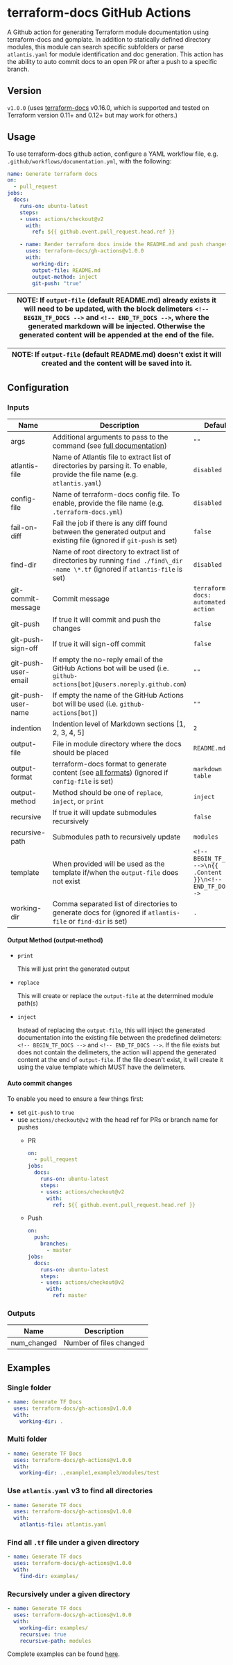 # terraform-docs GitHub Actions

A Github action for generating Terraform module documentation using terraform-docs and gomplate.
In addition to statically defined directory modules, this module can search specific
subfolders or parse `atlantis.yaml` for module identification and doc generation. This
action has the ability to auto commit docs to an open PR or after a push to a specific
branch.

## Version

`v1.0.0` (uses [terraform-docs] v0.16.0, which is supported and tested on Terraform
version 0.11+ and 0.12+ but may work for others.)

## Usage

To use terraform-docs github action, configure a YAML workflow file, e.g.
`.github/workflows/documentation.yml`, with the following:

```yaml
name: Generate terraform docs
on:
  - pull_request
jobs:
  docs:
    runs-on: ubuntu-latest
    steps:
    - uses: actions/checkout@v2
      with:
        ref: ${{ github.event.pull_request.head.ref }}

    - name: Render terraform docs inside the README.md and push changes back to PR branch
      uses: terraform-docs/gh-actions@v1.0.0
      with:
        working-dir: .
        output-file: README.md
        output-method: inject
        git-push: "true"
```

| NOTE: If `output-file` (default README.md) already exists it will need to be updated, with the block delimeters `<!-- BEGIN_TF_DOCS -->` and `<!-- END_TF_DOCS -->`, where the generated markdown will be injected. Otherwise the generated content will be appended at the end of the file. |
| --- |

| NOTE: If `output-file` (default README.md) doesn't exist it will created and the content will be saved into it. |
| --- |

## Configuration

### Inputs

| Name | Description | Default | Required |
|------|-------------|---------|----------|
| args | Additional arguments to pass to the command (see [full documentation](https://github.com/terraform-docs/terraform-docs/tree/master/docs)) | `""` | false |
| atlantis-file | Name of Atlantis file to extract list of directories by parsing it. To enable, provide the file name (e.g. `atlantis.yaml`) | `disabled` | false |
| config-file | Name of terraform-docs config file. To enable, provide the file name (e.g. `.terraform-docs.yml`) | `disabled` | false |
| fail-on-diff | Fail the job if there is any diff found between the generated output and existing file (ignored if `git-push` is set) | `false` | false |
| find-dir | Name of root directory to extract list of directories by running `find ./find\_dir -name \*.tf` (ignored if `atlantis-file` is set) | `disabled` | false |
| git-commit-message | Commit message | `terraform-docs: automated action` | false |
| git-push | If true it will commit and push the changes | `false` | false |
| git-push-sign-off | If true it will sign-off commit | `false` | false |
| git-push-user-email | If empty the no-reply email of the GitHub Actions bot will be used (i.e. `github-actions[bot]@users.noreply.github.com`) | `""` | false |
| git-push-user-name | If empty the name of the GitHub Actions bot will be used (i.e. `github-actions[bot]`) | `""` | false |
| indention | Indention level of Markdown sections [1, 2, 3, 4, 5] | `2` | false |
| output-file | File in module directory where the docs should be placed | `README.md` | false |
| output-format | terraform-docs format to generate content (see [all formats](https://github.com/terraform-docs/terraform-docs/blob/master/docs/FORMATS\_GUIDE.md)) (ignored if `config-file` is set) | `markdown table` | false |
| output-method | Method should be one of `replace`, `inject`, or `print` | `inject` | false |
| recursive | If true it will update submodules recursively | `false` | false |
| recursive-path | Submodules path to recursively update | `modules` | false |
| template | When provided will be used as the template if/when the `output-file` does not exist | `<!-- BEGIN_TF_DOCS -->\n{{ .Content }}\n<!-- END_TF_DOCS -->` | false |
| working-dir | Comma separated list of directories to generate docs for (ignored if `atlantis-file` or `find-dir` is set) | `.` | false |

#### Output Method (output-method)

- `print`

  This will just print the generated output

- `replace`

  This will create or replace the `output-file` at the determined module path(s)

- `inject`

  Instead of replacing the `output-file`, this will inject the generated documentation
  into the existing file between the predefined delimeters: `<!-- BEGIN_TF_DOCS -->`
  and `<!-- END_TF_DOCS -->`. If the file exists but does not contain the delimeters,
  the action will append the generated content at the end of `output-file`. If the file
  doesn't exist, it will create it using the value template which MUST have the delimeters.

#### Auto commit changes

To enable you need to ensure a few things first:

- set `git-push` to `true`
- use `actions/checkout@v2` with the head ref for PRs or branch name for pushes
  - PR

    ```yaml
    on:
      - pull_request
    jobs:
      docs:
        runs-on: ubuntu-latest
        steps:
        - uses: actions/checkout@v2
          with:
            ref: ${{ github.event.pull_request.head.ref }}
    ```

  - Push

    ```yaml
    on:
      push:
        branches:
          - master
    jobs:
      docs:
        runs-on: ubuntu-latest
        steps:
        - uses: actions/checkout@v2
          with:
            ref: master
    ```

### Outputs

| Name | Description |
|------|-------------|
| num\_changed | Number of files changed |

## Examples

### Single folder

```yaml
- name: Generate TF Docs
  uses: terraform-docs/gh-actions@v1.0.0
  with:
    working-dir: .
```

### Multi folder

```yaml
- name: Generate TF Docs
  uses: terraform-docs/gh-actions@v1.0.0
  with:
    working-dir: .,example1,example3/modules/test
```

### Use `atlantis.yaml` v3 to find all directories

```yaml
- name: Generate TF docs
  uses: terraform-docs/gh-actions@v1.0.0
  with:
    atlantis-file: atlantis.yaml
```

### Find all `.tf` file under a given directory

```yaml
- name: Generate TF docs
  uses: terraform-docs/gh-actions@v1.0.0
  with:
    find-dir: examples/
```

### Recursively under a given directory

```yaml
- name: Generate TF docs
  uses: terraform-docs/gh-actions@v1.0.0
  with:
    working-dir: examples/
    recursive: true
    recursive-path: modules
```

Complete examples can be found [here](https://github.com/terraform-docs/gh-actions/tree/v1.0.0/examples).

[terraform-docs]: https://github.com/terraform-docs/terraform-docs
